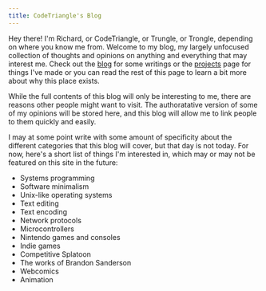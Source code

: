 ```yaml
---
title: CodeTriangle's Blog
---
```


Hey there!
I'm Richard, or CodeTriangle, or Trungle, or Trongle,
depending on where you know me from.
Welcome to my blog,
my largely unfocused collection
of thoughts and opinions
on anything and everything
that may interest me.
Check out the [blog](@/blog/_index.md) for some writings
or the [projects](@/projects/_index.md) page for things I've made
or you can read the rest of this page
to learn a bit more about why this place exists.

While the full contents of this blog
will only be interesting to me,
there are reasons other people
might want to visit.
The authoratative version
of some of my opinions
will be stored here,
and this blog will allow me
to link people to them
quickly and easily.

I may at some point write
with some amount of specificity
about the different categories
that this blog will cover,
but that day is not today.
For now, here's a short list
of things I'm interested in,
which may or may not be featured
on this site in the future:

* Systems programming
* Software minimalism
* Unix-like operating systems
* Text editing
* Text encoding
* Network protocols
* Microcontrollers
* Nintendo games and consoles
* Indie games
* Competitive Splatoon
* The works of Brandon Sanderson
* Webcomics
* Animation
